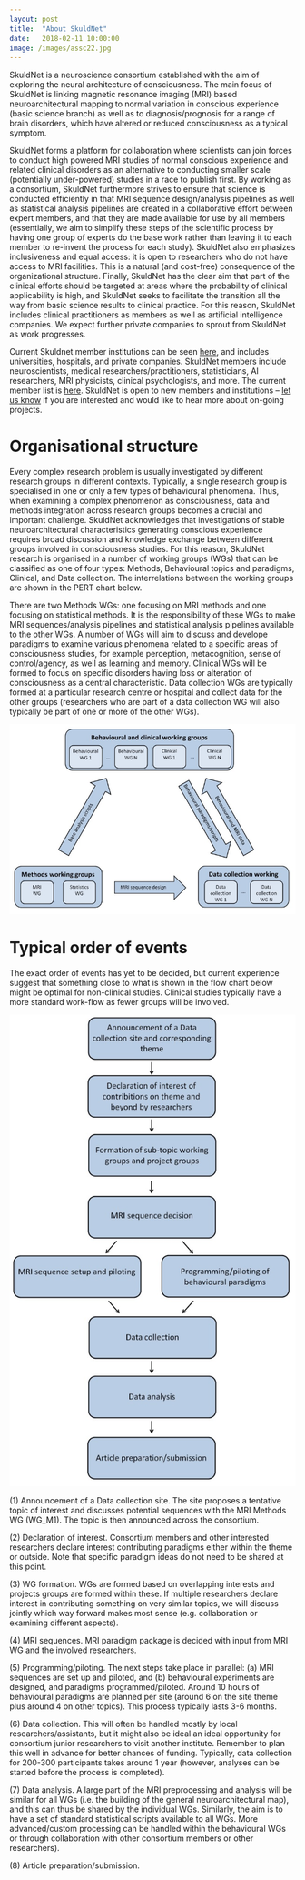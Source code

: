 ```yaml
---
layout: post
title:  "About SkuldNet"
date:   2018-02-11 10:00:00
image: /images/assc22.jpg
---
```

SkuldNet is a neuroscience consortium established with the aim of exploring the neural architecture of consciousness. The main focus of SkuldNet is linking magnetic resonance imaging (MRI) based neuroarchitectural mapping to normal variation in conscious experience (basic science branch) as well as to diagnosis/prognosis for a range of brain disorders, which have altered or reduced consciousness as a typical symptom.

SkuldNet forms a platform for collaboration where scientists can join forces to conduct high powered MRI studies of normal conscious experience and related clinical disorders as an alternative to conducting smaller scale (potentially under-powered) studies in a race to publish first. By working as a consortium, SkuldNet furthermore strives to ensure that science is conducted efficiently in that MRI sequence design/analysis pipelines as well as statistical analysis pipelines are created in a collaborative effort between expert members, and that they are made available for use by all members (essentially, we aim to simplify these steps of the scientific process by having one group of experts do the base work rather than leaving it to each member to re-invent the process for each study). SkuldNet also emphasizes inclusiveness and equal access: it is open to researchers who do not have access to MRI facilities. This is a natural (and cost-free) consequence of the organizational structure. Finally, SkuldNet has the clear aim that part of the clinical efforts should be targeted at areas where the probability of clinical applicability is high, and SkuldNet seeks to facilitate the transition all the way from basic science results to clinical practice. For this reason, SkuldNet includes clinical practitioners as members as well as artificial intelligence companies. We expect further private companies to sprout from SkuldNet as work progresses.

Current Skuldnet member institutions can be seen [here]( https://skuldnet.github.io/consortium.html#sites), and includes universities, hospitals, and private companies. SkuldNet members include neuroscientists, medical researchers/practitioners, statisticians, AI researchers, MRI physicists, clinical psychologists, and more. The current member list is [here]( https://skuldnet.github.io/consortium.html#members). SkuldNet is open to new members and institutions – [let us know](https://skuldnet.github.io/contact.html) if you are interested and would like to hear more about on-going projects.

# __Organisational structure__

Every complex research problem is usually investigated by different research groups in different contexts. Typically, a single research group is specialised in one or only a few types of behavioural phenomena. Thus, when examining a complex phenomenon as consciousness, data and methods integration across research groups becomes a crucial and important challenge. SkuldNet acknowledges that investigations of stable neuroarchitectural characteristics generating conscious experience requires broad discussion and knowledge exchange between different groups involved in consciousness studies. For this reason, SkuldNet research is organised in a number of working groups (WGs) that can be classified as one of four types: Methods, Behavioural topics and paradigms, Clinical, and Data collection. The interrelations between the working groups are shown in the PERT chart below.

There are two Methods WGs: one focusing on MRI methods and one focusing on statistical methods. It is the responsibility of these WGs to make MRI sequences/analysis pipelines and statistical analysis pipelines available to the other WGs. A number of WGs will aim to discuss and develope paradigms to examine various phenomena related to a specific areas of consciousness studies, for example perception, metacognition, sense of control/agency, as well as learning and memory. Clinical WGs will be formed to focus on specific disorders having loss or alteration of consciousness as a central characteristic. Data collection WGs are typically formed at a particular research centre or hospital and collect data for the other groups (researchers who are part of a data collection WG will also typically be part of one or more of the other WGs).

![PERT](/images/PERT_small.jpg)

# __Typical order of events__

The exact order of events has yet to be decided, but current experience suggest that something close to what is shown in the flow chart below might be optimal for non-clinical studies. Clinical studies typically have a more standard work-flow as fewer groups will be involved.

![Flow chart](/images/FlowChart_small.jpg)

(1) Announcement of a Data collection site. The site proposes a tentative topic of interest and discusses potential sequences with the MRI Methods WG (WG_M1). The topic is then announced across the consortium.

(2) Declaration of interest. Consortium members and other interested researchers declare interest contributing paradigms either within the theme or outside. Note that specific paradigm ideas do not need to be shared at this point.

(3) WG formation. WGs are formed based on overlapping interests and projects groups are formed within these. If multiple researchers declare interest in contributing something on very similar topics, we will discuss jointly which way forward makes most sense (e.g. collaboration or examining different aspects).

(4) MRI sequences. MRI paradigm package is decided with input from MRI WG and the involved researchers.

(5) Programming/piloting. The next steps take place in parallel: (a) MRI sequences are set up and piloted, and (b) behavioural experiments are designed, and paradigms programmed/piloted. Around 10 hours of behavioural paradigms are planned per site (around 6 on the site theme plus around 4 on other topics). This process typically lasts 3-6 months.

(6) Data collection. This will often be handled mostly by local researchers/assistants, but it might also be ideal an ideal opportunity for consortium junior researchers to visit another institute. Remember to plan this well in advance for better chances of funding. Typically, data collection for 200-300 participants takes around 1 year (however, analyses can be started before the process is completed).

(7) Data analysis. A large part of the MRI preprocessing and analysis will be similar for all WGs (i.e. the building of the general neuroarchitectural map), and this can thus be shared by the individual WGs. Similarly, the aim is to have a set of standard statistical scripts available to all WGs. More advanced/custom processing can be handled within the behavioural WGs or through collaboration with other consortium members or other researchers).

(8) Article preparation/submission.
